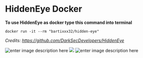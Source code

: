 
# HiddenEye Docker
**To use HiddenEye as docker type this command into terminal**

    docker run -it --rm "bartixxx32/hidden-eye"


*Credits: https://github.com/DarkSecDevelopers/HiddenEye*




![enter image description here](https://img.shields.io/microbadger/image-size/bartixxx32/hidden-eye.svg?style=for-the-badge)
![
](https://img.shields.io/microbadger/layers/bartixxx32/hidden-eye.svg?style=for-the-badge)
![enter image description here](https://img.shields.io/docker/pulls/bartixxx32/hidden-eye.svg?style=for-the-badge)
